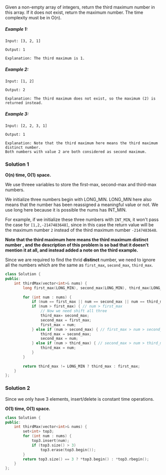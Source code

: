 Given a non-empty array of integers, return the third maximum number in this array. If it does not exist, return the maximum number. The time complexity must be in O(n).

##### Example 1:

```
Input: [3, 2, 1]

Output: 1

Explanation: The third maximum is 1.
```

##### Example 2:

```
Input: [1, 2]

Output: 2

Explanation: The third maximum does not exist, so the maximum (2) is returned instead.
```

##### Example 3:

```
Input: [2, 2, 3, 1]

Output: 1

Explanation: Note that the third maximum here means the third maximum distinct number.
Both numbers with value 2 are both considered as second maximum.
```

### Solution 1

__O(n) time, O(1) space.__


We use threee variables to store the first-max, second-max and third-max numbers.

We initialize three numbers begin with LONG_MIN. LONG_MIN here also means that the number has been reassigned a meaningful value or not. We use long here because it is possible the nums has INT_MIN. 

For example, if we initialize these three numbers with ```INT_MIN```, it won't pass the case for ```[1,2,-2147483648]```, since in this case the return value will be the maximum number ```2``` instead of the third maximum number ```-2147483648```.

__Note that the third maximum here means the third maximum distinct number , and the description of this problem is so bad that it doesn't mention it at all, and instead added a note on the third example.__

Since we are required to find the thrid __distinct__ number, we need to ignore all the numbers which are the same as ```first_max```, ```second_max```,  ```third_max```.

```cpp
class Solution {
public:
    int thirdMax(vector<int>& nums) {
        long first_max(LONG_MIN), second_max(LONG_MIN), third_max(LONG_MIN);
        
        for (int num : nums) {
            if (num == first_max || num == second_max || num == third_max) continue;
            if (num > first_max) { // num > first_max
                // Now we need shift all three
                third_max= second_max;
                second_max = first_max;
                first_max = num;
            } else if (num > second_max) { // first_max > num > second_max
                third_max = second_max;
                second_max = num;
            } else if (num > third_max) { // second_max > num > third_max
                third_max = num;
            }
        }
        
        return third_max != LONG_MIN ? third_max : first_max;
    }
};
```

### Solution 2

Since we only have 3 elements, insert/delete is constant time operations. 

__O(1) time, O(1) space.__

```cpp
class Solution {
public:
    int thirdMax(vector<int>& nums) {
        set<int> top3;
        for (int num : nums) {
            top3.insert(num);
            if (top3.size() > 3)
                top3.erase(top3.begin());
        }
        return top3.size() == 3 ? *top3.begin() : *top3.rbegin();
    }
};
```
